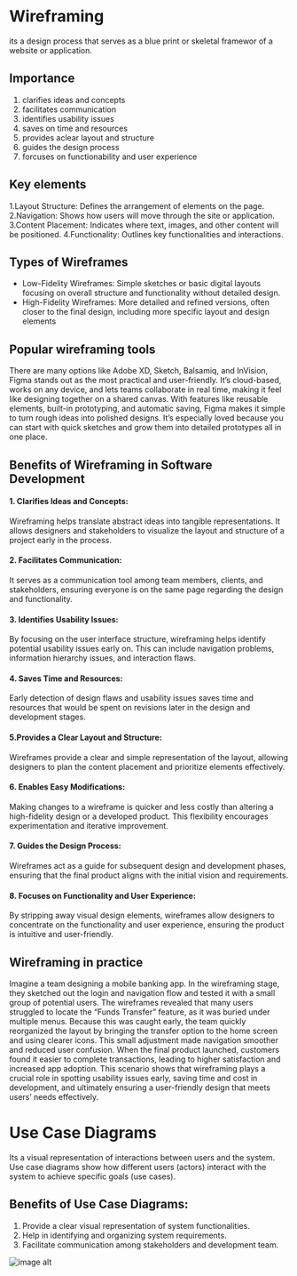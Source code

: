 # Wireframing
its a design process that serves as a blue print or skeletal framewor of a website or application.
## Importance
1. clarifies ideas and concepts
2. facilitates communication
3. identifies usability issues
4. saves on time and resources
5. provides aclear layout and structure
6. guides the design process
7. forcuses on functionability and user experience
## Key elements
1.Layout Structure: Defines the arrangement of elements on the page.
2.Navigation: Shows how users will move through the site or application.
3.Content Placement: Indicates where text, images, and other content will be positioned.
4.Functionality: Outlines key functionalities and interactions.
## Types of Wireframes
* Low-Fidelity Wireframes: Simple sketches or basic digital layouts focusing on overall structure and functionality without detailed design.
* High-Fidelity Wireframes: More detailed and refined versions, often closer to the final design, including more specific layout and design elements
## Popular wireframing tools
There are many options like Adobe XD, Sketch, Balsamiq, and InVision, Figma stands out as the most practical and user-friendly. It’s cloud-based, works on any device, and lets teams collaborate in real time, making it feel like designing together on a shared canvas. With features like reusable elements, built-in prototyping, and automatic saving, Figma makes it simple to turn rough ideas into polished designs. It’s especially loved because you can start with quick sketches and grow them into detailed prototypes all in one place.
## Benefits of Wireframing in Software Development
#### 1. Clarifies Ideas and Concepts:
Wireframing helps translate abstract ideas into tangible representations. It allows designers and stakeholders to visualize the layout and structure of a project early in the process.
#### 2. Facilitates Communication:
It serves as a communication tool among team members, clients, and stakeholders, ensuring everyone is on the same page regarding the design and functionality.
#### 3. Identifies Usability Issues:
By focusing on the user interface structure, wireframing helps identify potential usability issues early on. This can include navigation problems, information hierarchy issues, and interaction flaws.
#### 4. Saves Time and Resources:
Early detection of design flaws and usability issues saves time and resources that would be spent on revisions later in the design and development stages.
#### 5.Provides a Clear Layout and Structure:
Wireframes provide a clear and simple representation of the layout, allowing designers to plan the content placement and prioritize elements effectively.
#### 6. Enables Easy Modifications:
Making changes to a wireframe is quicker and less costly than altering a high-fidelity design or a developed product. This flexibility encourages experimentation and iterative improvement.
#### 7. Guides the Design Process:
Wireframes act as a guide for subsequent design and development phases, ensuring that the final product aligns with the initial vision and requirements.
#### 8. Focuses on Functionality and User Experience:
By stripping away visual design elements, wireframes allow designers to concentrate on the functionality and user experience, ensuring the product is intuitive and user-friendly.
## Wireframing in practice
Imagine a team designing a mobile banking app. In the wireframing stage, they sketched out the login and navigation flow and tested it with a small group of potential users. The wireframes revealed that many users struggled to locate the “Funds Transfer” feature, as it was buried under multiple menus. Because this was caught early, the team quickly reorganized the layout by bringing the transfer option to the home screen and using clearer icons. This small adjustment made navigation smoother and reduced user confusion. When the final product launched, customers found it easier to complete transactions, leading to higher satisfaction and increased app adoption. This scenario shows that wireframing plays a crucial role in spotting usability issues early, saving time and cost in development, and ultimately ensuring a user-friendly design that meets users’ needs effectively.
#  Use Case Diagrams
Its a visual representation of interactions between users and the system. Use case diagrams show how different users (actors) interact with the system to achieve specific goals (use cases).
## Benefits of Use Case Diagrams:
1. Provide a clear visual representation of system functionalities.
2. Help in identifying and organizing system requirements.
3. Facilitate communication among stakeholders and development team.
   
![image alt](https://github.com/Jane-Ndiritu/wireframing/blob/43858734354097cbd404d745c5611681b52892e9/alx-booking-uc.drawio.png)
